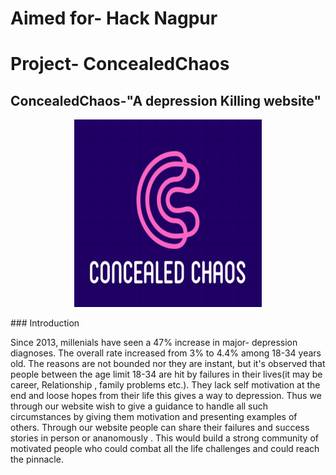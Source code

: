 # Aimed for- Hack Nagpur
# Project- ConcealedChaos

## ConcealedChaos-"A depression Killing website"
<p align="center">
<img src="src/img/logo1.jpg" width="300" height="300" >
</p>
### Introduction

Since 2013, millenials have seen a 47% increase in major- depression diagnoses. The overall rate increased from 3% to 4.4% among 18-34 years old. The reasons are not bounded nor they are instant, but it's observed that people between the age limit 18-34 are hit by failures in their lives(it may be career, Relationship , family problems etc.). They lack self motivation at the end and loose hopes from their life this gives a way to depression. Thus we through our website wish to give a guidance to handle all such circumstances by giving them motivation and presenting examples of others. Through our website people can share their failures and success stories in person or ananomously . This would build a strong community of motivated people who could combat all the life challenges and could reach the pinnacle.
